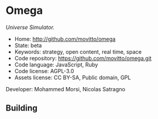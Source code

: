# Omega

_Universe Simulator._

- Home: http://github.com/movitto/omega
- State: beta
- Keywords: strategy, open content, real time, space
- Code repository: https://github.com/movitto/omega.git
- Code language: JavaScript, Ruby
- Code license: AGPL-3.0
- Assets license: CC BY-SA, Public domain, GPL

Developer: Mohammed Morsi, Nicolas Satragno

## Building
